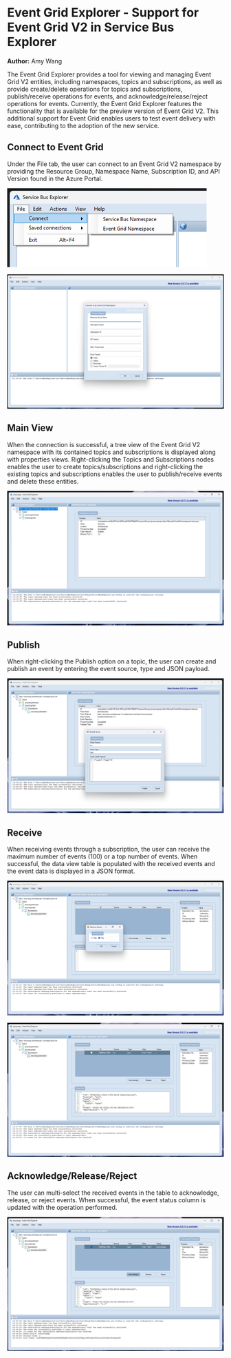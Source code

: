 # Event Grid Explorer - Support for Event Grid V2 in Service Bus Explorer
**Author:** Amy Wang

The Event Grid Explorer provides a tool for viewing and managing Event Grid V2 entities, including namespaces, topics and subscriptions, as well as provide create/delete operations for topics and subscriptions, publish/receive operations for events, and acknowledge/release/reject operations for events.
Currently, the Event Grid Explorer features the functionality that is available for the preview version of Event Grid V2.
This additional support for Event Grid enables users to test event delivery with ease, contributing to the adoption of the new service.

## Connect to Event Grid

Under the File tab, the user can connect to an Event Grid V2 namespace by providing the Resource Group, Namespace Name, Subscription ID, and API Version found in the Azure Portal.

![Connect to EGV2](./media/connect-event-grid.png)

![Connection Info](./media/connect-info-event-grid.png)

## Main View

When the connection is successful, a tree view of the Event Grid V2 namespace with its contained topics and subscriptions is displayed along with properties views.
Right-clicking the Topics and Subscriptions nodes enables the user to create topics/subscriptions and right-clicking the existing topics and subscriptions enables the user to publish/receive events and delete these entities.

![Main View](./media/main-view-event-grid.png)

## Publish

When right-clicking the Publish option on a topic, the user can create and publish an event by entering the event source, type and JSON payload. 

![Publish Event to Topic](./media/publish-event-grid.png)

## Receive

When receiving events through a subscription, the user can receive the maximum number of events (100) or a top number of events.
When successful, the data view table is populated with the received events and the event data is displayed in a JSON format.

![Receive Event Popup](./media/receive-popup-event-grid.png)

![Receive Events in Subscription](./media/receive-results-event-grid.png)

## Acknowledge/Release/Reject

The user can multi-select the received events in the table to acknowledge, release, or reject events.
When successful, the event status column is updated with the operation performed.

![Event Action](./media/event-action-event-grid.png)
